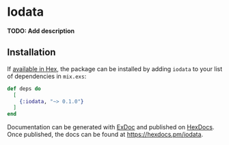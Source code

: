 # Iodata

**TODO: Add description**

## Installation

If [available in Hex](https://hex.pm/docs/publish), the package can be installed
by adding `iodata` to your list of dependencies in `mix.exs`:

```elixir
def deps do
  [
    {:iodata, "~> 0.1.0"}
  ]
end
```

Documentation can be generated with [ExDoc](https://github.com/elixir-lang/ex_doc)
and published on [HexDocs](https://hexdocs.pm). Once published, the docs can
be found at <https://hexdocs.pm/iodata>.


